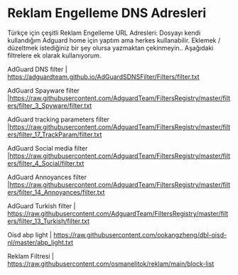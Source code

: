 # Reklam Engelleme DNS Adresleri
Türkçe için çeşitli Reklam Engelleme URL Adresleri:
Dosyayı kendi kullandığım Adguard home için yaptım ama herkes kullanabilir. Eklemek / düzeltmek istediğiniz bir şey olursa yazmaktan çekinmeyin.. 
Aşağıdaki filtrelere ek olarak kullanıyorum.

AdGuard DNS filter | https://adguardteam.github.io/AdGuardSDNSFilter/Filters/filter.txt

AdGuard Spayware filter |https://raw.githubusercontent.com/AdguardTeam/FiltersRegistry/master/filters/filter_3_Spyware/filter.txt

AdGuard tracking parameters filter |https://raw.githubusercontent.com/AdguardTeam/FiltersRegistry/master/filters/filter_17_TrackParam/filter.txt

AdGuard Social media filter  |https://raw.githubusercontent.com/AdguardTeam/FiltersRegistry/master/filters/filter_4_Social/filter.txt

AdGuard Annoyances filter |https://raw.githubusercontent.com/AdguardTeam/FiltersRegistry/master/filters/filter_14_Annoyances/filter.txt

AdGuard Turkish filter | https://raw.githubusercontent.com/AdguardTeam/FiltersRegistry/master/filters/filter_13_Turkish/filter.txt

Oisd abp light | https://raw.githubusercontent.com/ookangzheng/dbl-oisd-nl/master/abp_light.txt

Reklam Filtresi | https://raw.githubusercontent.com/osmanelitok/reklam/main/block-list 

